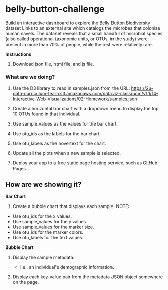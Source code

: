 # belly-button-challenge

Build an interactive dashboard to explore the Belly Button Biodiversity dataset Links to an external site which catalogs the microbes that colonize human navels.
The dataset reveals that a small handful of microbial species (also called operational taxonomic units, or OTUs, in the study) were present in more than 70% of people, while the rest were relatively rare.

**Instructions**
1. Download json file, html file, and js file.


### What are we doing?

1. Use the D3 library to read in samples.json from the URL:
https://2u-data-curriculum-team.s3.amazonaws.com/dataviz-classroom/v1.1/14-Interactive-Web-Visualizations/02-Homework/samples.json

2. Create a horizontal bar chart with a dropdown menu to display the top 10 OTUs found in that individual.
3. Use sample_values as the values for the bar chart.
4. Use otu_ids as the labels for the bar chart.
5. Use otu_labels as the hovertext for the chart.
6. Update all the plots when a new sample is selected.
7. Deploy your app to a free static page hosting service, such as GitHub Pages.

## How are we showing it?

**Bar Chart**

1. Create a bubble chart that displays each sample.
 NOTE:
  - Use otu_ids for the x values.
  - Use sample_values for the y values.
  - Use sample_values for the marker size.
  - Use otu_ids for the marker colors.
  - Use otu_labels for the text values.

**Bubble Chart**

1. Display the sample metadata.
   - i.e., an individual's demographic information.
     
2. Display each key-value pair from the metadata JSON object somewhere on the page.


